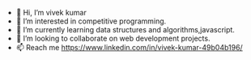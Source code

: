 - 👋 Hi, I’m vivek kumar
- 👀 I’m interested in competitive programming.
- 🌱 I’m currently learning data structures and algorithms,javascript. 
- 💞️ I’m looking to collaborate on web development projects. 
- 📫 Reach me https://www.linkedin.com/in/vivek-kumar-49b04b196/

<!---
Keepitsimpleforme/Keepitsimpleforme is a ✨ special ✨ repository because its `README.md` (this file) appears on your GitHub profile.
You can click the Preview link to take a look at your changes.
--->
